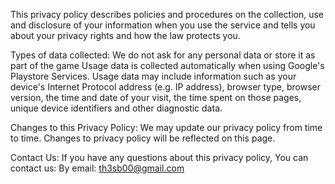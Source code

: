 This privacy policy describes policies and procedures on the collection, use and disclosure of your information when you use the service and tells you about your privacy rights and how the law protects you.

Types of data collected:
We do not ask for any personal data or store it as part of the game
Usage data is collected automatically when using Google's Playstore Services.
Usage data may include information such as your device's Internet Protocol address (e.g. IP address), browser type, browser version, the time and date of your visit, the time spent on those pages, unique device identifiers and other diagnostic data.

Changes to this Privacy Policy:
We may update our privacy policy from time to time. Changes to privacy policy will be reflected on this page.

Contact Us:
If you have any questions about this privacy policy, You can contact us:
By email: th3sb00@gmail.com
